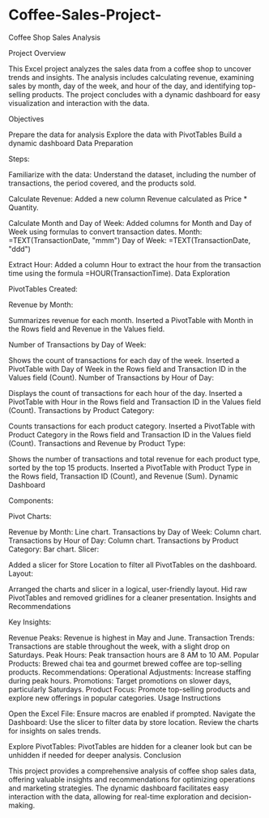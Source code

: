 # Coffee-Sales-Project-

Coffee Shop Sales Analysis

Project Overview

This Excel project analyzes the sales data from a coffee shop to uncover trends and insights. The analysis includes calculating revenue, examining sales by month, day of the week, and hour of the day, and identifying top-selling products. The project concludes with a dynamic dashboard for easy visualization and interaction with the data.

Objectives

Prepare the data for analysis
Explore the data with PivotTables
Build a dynamic dashboard
Data Preparation

Steps:

Familiarize with the data:
Understand the dataset, including the number of transactions, the period covered, and the products sold.

Calculate Revenue:
Added a new column Revenue calculated as Price * Quantity.

Calculate Month and Day of Week:
Added columns for Month and Day of Week using formulas to convert transaction dates.
Month: =TEXT(TransactionDate, "mmm")
Day of Week: =TEXT(TransactionDate, "ddd")

Extract Hour:
Added a column Hour to extract the hour from the transaction time using the formula =HOUR(TransactionTime).
Data Exploration

PivotTables Created:

Revenue by Month:

Summarizes revenue for each month.
Inserted a PivotTable with Month in the Rows field and Revenue in the Values field.

Number of Transactions by Day of Week:

Shows the count of transactions for each day of the week.
Inserted a PivotTable with Day of Week in the Rows field and Transaction ID in the Values field (Count).
Number of Transactions by Hour of Day:

Displays the count of transactions for each hour of the day.
Inserted a PivotTable with Hour in the Rows field and Transaction ID in the Values field (Count).
Transactions by Product Category:

Counts transactions for each product category.
Inserted a PivotTable with Product Category in the Rows field and Transaction ID in the Values field (Count).
Transactions and Revenue by Product Type:

Shows the number of transactions and total revenue for each product type, sorted by the top 15 products.
Inserted a PivotTable with Product Type in the Rows field, Transaction ID (Count), and Revenue (Sum).
Dynamic Dashboard

Components:

Pivot Charts:

Revenue by Month: Line chart.
Transactions by Day of Week: Column chart.
Transactions by Hour of Day: Column chart.
Transactions by Product Category: Bar chart.
Slicer:

Added a slicer for Store Location to filter all PivotTables on the dashboard.
Layout:

Arranged the charts and slicer in a logical, user-friendly layout.
Hid raw PivotTables and removed gridlines for a cleaner presentation.
Insights and Recommendations

Key Insights:

Revenue Peaks: Revenue is highest in May and June.
Transaction Trends: Transactions are stable throughout the week, with a slight drop on Saturdays.
Peak Hours: Peak transaction hours are 8 AM to 10 AM.
Popular Products: Brewed chai tea and gourmet brewed coffee are top-selling products.
Recommendations:
Operational Adjustments: Increase staffing during peak hours.
Promotions: Target promotions on slower days, particularly Saturdays.
Product Focus: Promote top-selling products and explore new offerings in popular categories.
Usage Instructions

Open the Excel File:
Ensure macros are enabled if prompted.
Navigate the Dashboard:
Use the slicer to filter data by store location.
Review the charts for insights on sales trends.

Explore PivotTables:
PivotTables are hidden for a cleaner look but can be unhidden if needed for deeper analysis.
Conclusion

This project provides a comprehensive analysis of coffee shop sales data, offering valuable insights and recommendations for optimizing operations and marketing strategies. The dynamic dashboard facilitates easy interaction with the data, allowing for real-time exploration and decision-making.

